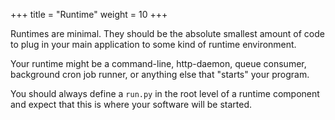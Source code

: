 +++
title = "Runtime"
weight = 10
+++

Runtimes are minimal. They should be the absolute smallest amount of code to
plug in your main application to some kind of runtime environment.

Your runtime might be a command-line, http-daemon, queue consumer, background
cron job runner, or anything else that "starts" your program.

You should always define a `run.py` in the root level of a runtime component
and expect that this is where your software will be started.


